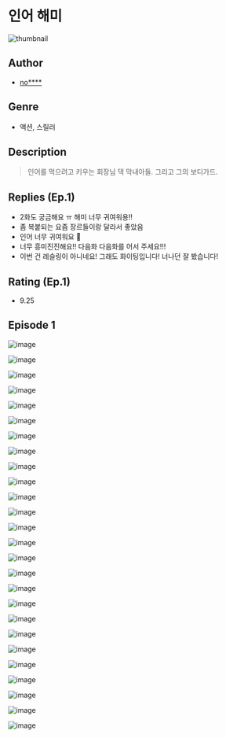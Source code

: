 # 인어 해미
![thumbnail](https://image-comic.pstatic.net/user_contents_data/challenge_comic/2023/05/24/318575/upload_7363720948784117603_480x623.jpeg)

## Author
- [no****](https://comic.naver.com/artistTitle?id=318575)

## Genre
- 액션, 스릴러

## Description
> 인어를 먹으려고 키우는 회장님 댁 막내아들. 그리고 그의 보디가드.

## Replies (Ep.1)
- 2화도 궁금해요 ㅠ 해미 너무 귀여워용!!
- 좀 복붙되는 요즘 장르들이랑 달라서 좋았음
- 인어 너무 귀여워요 🥺
- 너무 흥미진진해요!! 다음화 다음화를 어서 주세요!!!
- 이번 건 레슬링이 아니네요! 그래도 화이팅입니다! 너나던 잘 봤습니다!

## Rating (Ep.1)
- 9.25

## Episode 1
![image](https://image-comic.pstatic.net/user_contents_data/challenge_comic/2023/05/24/318575/upload_3474861798755493477.jpeg)

![image](https://image-comic.pstatic.net/user_contents_data/challenge_comic/2023/05/24/318575/upload_7162237668623137122.jpeg)

![image](https://image-comic.pstatic.net/user_contents_data/challenge_comic/2023/05/24/318575/upload_3832956033562784823.jpeg)

![image](https://image-comic.pstatic.net/user_contents_data/challenge_comic/2023/05/24/318575/upload_4051380825896608611.jpeg)

![image](https://image-comic.pstatic.net/user_contents_data/challenge_comic/2023/05/24/318575/upload_4048793486091171891.jpeg)

![image](https://image-comic.pstatic.net/user_contents_data/challenge_comic/2023/05/24/318575/upload_7233396965218017635.jpeg)

![image](https://image-comic.pstatic.net/user_contents_data/challenge_comic/2023/05/24/318575/upload_3690757281372595760.jpeg)

![image](https://image-comic.pstatic.net/user_contents_data/challenge_comic/2023/05/24/318575/upload_3617296920914454068.jpeg)

![image](https://image-comic.pstatic.net/user_contents_data/challenge_comic/2023/05/24/318575/upload_7306583950904025909.jpeg)

![image](https://image-comic.pstatic.net/user_contents_data/challenge_comic/2023/05/24/318575/upload_3617298015392981810.jpeg)

![image](https://image-comic.pstatic.net/user_contents_data/challenge_comic/2023/05/24/318575/upload_7089618236223142242.jpeg)

![image](https://image-comic.pstatic.net/user_contents_data/challenge_comic/2023/05/24/318575/upload_4120849976305792560.jpeg)

![image](https://image-comic.pstatic.net/user_contents_data/challenge_comic/2023/05/24/318575/upload_3546134143969539170.jpeg)

![image](https://image-comic.pstatic.net/user_contents_data/challenge_comic/2023/05/24/318575/upload_4050488018190218552.jpeg)

![image](https://image-comic.pstatic.net/user_contents_data/challenge_comic/2023/05/24/318575/upload_3630294251389412663.jpeg)

![image](https://image-comic.pstatic.net/user_contents_data/challenge_comic/2023/05/24/318575/upload_3834080854580474677.jpeg)

![image](https://image-comic.pstatic.net/user_contents_data/challenge_comic/2023/05/24/318575/upload_3486690117935116853.jpeg)

![image](https://image-comic.pstatic.net/user_contents_data/challenge_comic/2023/05/24/318575/upload_3544958963574585697.jpeg)

![image](https://image-comic.pstatic.net/user_contents_data/challenge_comic/2023/05/24/318575/upload_4135491050891654962.jpeg)

![image](https://image-comic.pstatic.net/user_contents_data/challenge_comic/2023/05/24/318575/upload_7377512355895522104.jpeg)

![image](https://image-comic.pstatic.net/user_contents_data/challenge_comic/2023/05/24/318575/upload_3703754620383813989.jpeg)

![image](https://image-comic.pstatic.net/user_contents_data/challenge_comic/2023/05/24/318575/upload_4049077335460688227.jpeg)

![image](https://image-comic.pstatic.net/user_contents_data/challenge_comic/2023/05/24/318575/upload_3487303684125504308.jpeg)

![image](https://image-comic.pstatic.net/user_contents_data/challenge_comic/2023/05/24/318575/upload_7077237718150951216.jpeg)

![image](https://image-comic.pstatic.net/user_contents_data/challenge_comic/2023/05/24/318575/upload_3546134130987250225.jpeg)

![image](https://image-comic.pstatic.net/user_contents_data/challenge_comic/2023/05/24/318575/upload_3703755930349166948.jpeg)
